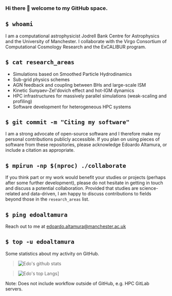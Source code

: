 ### Hi there 👋 welcome to my GitHub space. 

## `$ whoami`
I am a computational astrophysicist Jodrell Bank Centre for Astrophysics and the University of Manchester. I collaborate with the Virgo Consortium of Computational Cosmology Research and the ExCALIBUR program.

## `$ cat research_areas`
- Simulations based on Smoothed Particle Hydrodinamics
- Sub-grid physics schemes
- AGN feedback and coupling between BHs and large-scale ISM
- Kinetic Sunyaev-Zel'dovich effect and hot-IGM dynamics
- HPC infrastructures for massively parallel simulations (weak-scaling and profiling)
- Software development for heterogeneous HPC systems

## `$ git commit -m "Citing my software"`
I am a strong advocate of open-source software and I therefore make my personal contributions publicly accessible. If you plan on using pieces of software from these repositories, please acknowledge Edoardo Altamura, or include a citation as appropriate.

## `$ mpirun -np $(nproc) ./collaborate`
If you think part or my work would benefit your studies or projects (perhaps after some further development), please do not hesitate in getting in touch and discuss a potential collaboration. Provided that studies are science-related and data-driven, I am happy to discuss contributions to fields beyond those in the `research_areas` list.

## `$ ping edoaltamura`
Reach out to me at <edoardo.altamura@manchester.ac.uk>

## `$ top -u edoaltamura`
Some statistics about my activity on GitHub.

> ![Edo's github stats](https://github-readme-stats.vercel.app/api?username=edoaltamura)

> ![Edo's top Langs](https://github-readme-stats.vercel.app/api/top-langs/?username=edoaltamura&layout=compact)]

Note: Does not include workflow outside of GitHub, e.g. HPC GitLab servers.

<!--
**edoaltamura/edoaltamura** is a ✨ _special_ ✨ repository because its `README.md` (this file) appears on your GitHub profile.

Here are some ideas to get you started:

- 🔭 I’m currently working on ...
- 🌱 I’m currently learning ...
- 👯 I’m looking to collaborate on ...
- 🤔 I’m looking for help with ...
- 💬 Ask me about ...
- 📫 How to reach me: ...
- 😄 Pronouns: ...
- ⚡ Fun fact: ...
-->
